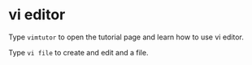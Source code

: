 # vi editor
Type ``vimtutor`` to open the tutorial page and learn how to use vi editor. 

Type ``vi file`` to create and edit and a file. 
